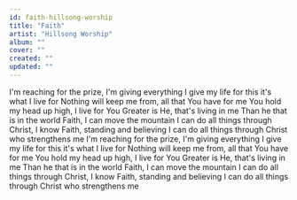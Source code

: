 ```yaml
---
id: faith-hillsong-worship
title: "Faith"
artist: "Hillsong Worship"
album: ""
cover: ""
created: ""
updated: ""
---
```


I'm reaching for the prize, I'm giving everything
I give my life for this it's what I live for
Nothing will keep me from, all that You have for me
You hold my head up high, I live for You
Greater is He, that's living in me
Than he that is in the world
Faith, I can move the mountain
I can do all things through Christ, I know
Faith, standing and believing
I can do all things through Christ who strengthens me
I'm reaching for the prize, I'm giving everything
I give my life for this it's what I live for
Nothing will keep me from, all that You have for me
You hold my head up high, I live for You
Greater is He, that's living in me
Than he that is in the world
Faith, I can move the mountain
I can do all things through Christ, I know
Faith, standing and believing
I can do all things through Christ who strengthens me
